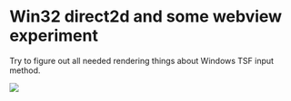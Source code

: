 # Win32 direct2d and some webview experiment

Try to figure out all needed rendering things about Windows TSF input method.

![](https://s2.loli.net/2025/03/20/4bcue6JtlBzQhML.png)
